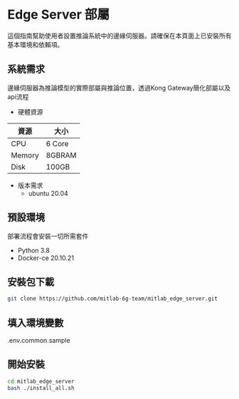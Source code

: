 # Edge Server 部屬
這個指南幫助使用者設置推論系統中的邊緣伺服器。請確保在本頁面上已安裝所有基本環境和依賴項。

## 系統需求
邊緣伺服器為推論模型的實際部屬與推論位置，透過Kong Gateway簡化部屬以及api流程

- 硬體資源
    
| 資源 | 大小 |
| --- | --- |
| CPU | 6 Core |
| Memory | 8GBRAM |
| Disk | 100GB |

- 版本需求
    - ubuntu 20.04

## 預設環境
部署流程會安裝一切所需套件

- Python 3.8
- Docker-ce 20.10.21

## 安裝包下載
```bash
git clone https://github.com/mitlab-6g-team/mitlab_edge_server.git
```

## 填入環境變數
.env.common.sample 

## 開始安裝
```bash
cd mitlab_edge_server
bash ./install_all.sh
```